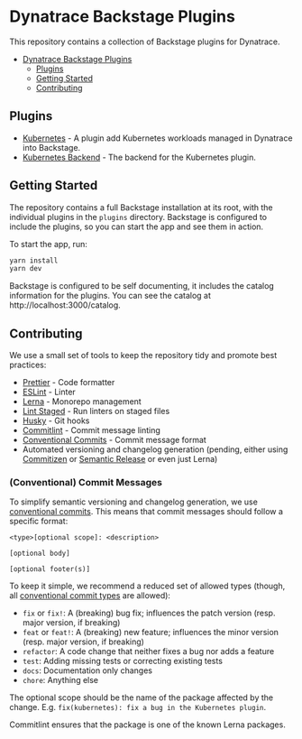 # Dynatrace Backstage Plugins

This repository contains a collection of Backstage plugins for Dynatrace.

- [Dynatrace Backstage Plugins](#dynatrace-backstage-plugins)
  - [Plugins](#plugins)
  - [Getting Started](#getting-started)
  - [Contributing](#contributing)

## Plugins

- [Kubernetes](./plugins/kubernetes/README.md) - A plugin add Kubernetes
  workloads managed in Dynatrace into Backstage.
- [Kubernetes Backend](./plugins/kubernetes-backend/README.md) - The backend for
  the Kubernetes plugin.

## Getting Started

The repository contains a full Backstage installation at its root, with the
individual plugins in the `plugins` directory. Backstage is configured to
include the plugins, so you can start the app and see them in action.

To start the app, run:

```sh
yarn install
yarn dev
```

Backstage is configured to be self documenting, it includes the catalog
information for the plugins. You can see the catalog at
http://localhost:3000/catalog.

## Contributing

We use a small set of tools to keep the repository tidy and promote best
practices:

- [Prettier](https://prettier.io/) - Code formatter
- [ESLint](https://eslint.org/) - Linter
- [Lerna](https://lerna.js.org/) - Monorepo management
- [Lint Staged](https://github.com/lint-staged/lint-staged#readme) - Run linters
  on staged files
- [Husky](https://typicode.github.io/husky/#/) - Git hooks
- [Commitlint](https://commitlint.js.org/#/) - Commit message linting
- [Conventional Commits](https://www.conventionalcommits.org/en/v1.0.0/) -
  Commit message format
- Automated versioning and changelog generation (pending, either using
  [Commitizen](https://github.com/commitizen/cz-cli) or
  [Semantic Release](https://github.com/semantic-release/semantic-release) or
  even just Lerna)

### (Conventional) Commit Messages

To simplify semantic versioning and changelog generation, we use
[conventional commits](https://www.conventionalcommits.org/en/v1.0.0/). This
means that commit messages should follow a specific format:

```
<type>[optional scope]: <description>

[optional body]

[optional footer(s)]
```

To keep it simple, we recommend a reduced set of allowed types (though, all
[conventional commit types](https://www.conventionalcommits.org/en/v1.0.0/#summary)
are allowed):

- `fix` or `fix!`: A (breaking) bug fix; influences the patch version (resp.
  major version, if breaking)
- `feat` or `feat!`: A (breaking) new feature; influences the minor version
  (resp. major version, if breaking)
- `refactor`: A code change that neither fixes a bug nor adds a feature
- `test`: Adding missing tests or correcting existing tests
- `docs`: Documentation only changes
- `chore`: Anything else

The optional scope should be the name of the package affected by the change.
E.g. `fix(kubernetes): fix a bug in the Kubernetes plugin`.

Commitlint ensures that the package is one of the known Lerna packages.
